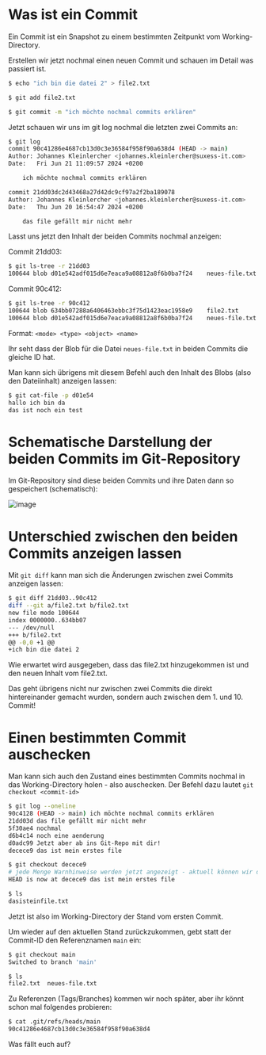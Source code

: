# Was ist ein Commit

Ein Commit ist ein Snapshot zu einem bestimmten Zeitpunkt vom Working-Directory.

Erstellen wir jetzt nochmal einen neuen Commit und schauen im Detail was passiert ist.

```bash
$ echo "ich bin die datei 2" > file2.txt

$ git add file2.txt

$ git commit -m "ich möchte nochmal commits erklären"
```

Jetzt schauen wir uns im git log nochmal die letzten zwei Commits an:

```bash
$ git log
commit 90c41286e4687cb13d0c3e36584f958f90a638d4 (HEAD -> main)
Author: Johannes Kleinlercher <johannes.kleinlercher@suxess-it.com>
Date:   Fri Jun 21 11:09:57 2024 +0200

    ich möchte nochmal commits erklären

commit 21dd03dc2d43468a27d42dc9cf97a2f2ba189078
Author: Johannes Kleinlercher <johannes.kleinlercher@suxess-it.com>
Date:   Thu Jun 20 16:54:47 2024 +0200

    das file gefällt mir nicht mehr
```

Lasst uns jetzt den Inhalt der beiden Commits nochmal anzeigen:

Commit 21dd03:
```bash
$ git ls-tree -r 21dd03
100644 blob d01e542adf015d6e7eaca9a08812a8f6b0ba7f24    neues-file.txt
```

Commit 90c412:
```bash
$ git ls-tree -r 90c412
100644 blob 634bb07288a6406463ebbc3f75d1423eac1958e9    file2.txt
100644 blob d01e542adf015d6e7eaca9a08812a8f6b0ba7f24    neues-file.txt
```
Format: `<mode> <type> <object>	<name>`

Ihr seht dass der Blob für die Datei `neues-file.txt` in beiden Commits die gleiche ID hat.

Man kann sich übrigens mit diesem Befehl auch den Inhalt des Blobs (also den Dateiinhalt) anzeigen lassen:

```bash
$ git cat-file -p d01e54
hallo ich bin da
das ist noch ein test
```

# Schematische Darstellung der beiden Commits im Git-Repository

Im Git-Repository sind diese beiden Commits und ihre Daten dann so gespeichert (schematisch):

![image](https://github.com/suxess-it/git-gitlab-gitops-schulung/assets/11465610/4dd7a864-8adf-4ead-82b9-a25c99b42162)


# Unterschied zwischen den beiden Commits anzeigen lassen

Mit `git diff` kann man sich die Änderungen zwischen zwei Commits anzeigen lassen:

```bash
$ git diff 21dd03..90c412
diff --git a/file2.txt b/file2.txt
new file mode 100644
index 0000000..634bb07
--- /dev/null
+++ b/file2.txt
@@ -0,0 +1 @@
+ich bin die datei 2
```

Wie erwartet wird ausgegeben, dass das file2.txt hinzugekommen ist und den neuen Inhalt vom file2.txt.

Das geht übrigens nicht nur zwischen zwei Commits die direkt hintereinander gemacht wurden, sondern auch zwischen dem 1. und 10. Commit!

# Einen bestimmten Commit auschecken

Man kann sich auch den Zustand eines bestimmten Commits nochmal in das Working-Directory holen - also auschecken.
Der Befehl dazu lautet `git checkout <commit-id>`

```bash
$ git log --oneline
90c4128 (HEAD -> main) ich möchte nochmal commits erklären
21dd03d das file gefällt mir nicht mehr
5f30ae4 nochmal
d6b4c14 noch eine aenderung
d0adc99 Jetzt aber ab ins Git-Repo mit dir!
decece9 das ist mein erstes file

$ git checkout decece9
# jede Menge Warnhinweise werden jetzt angezeigt - aktuell können wir das noch ignorieren
HEAD is now at decece9 das ist mein erstes file

$ ls
dasisteinfile.txt
```

Jetzt ist also im Working-Directory der Stand vom ersten Commit.

Um wieder auf den aktuellen Stand zurückzukommen, gebt statt der Commit-ID den Referenznamen `main` ein:

```bash
$ git checkout main
Switched to branch 'main'

$ ls
file2.txt  neues-file.txt
```

Zu Referenzen (Tags/Branches) kommen wir noch später, aber ihr könnt schon mal folgendes probieren:

```bash
$ cat .git/refs/heads/main
90c41286e4687cb13d0c3e36584f958f90a638d4
```

Was fällt euch auf?
